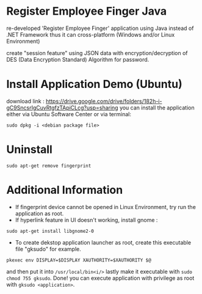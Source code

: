 # Register Employee Finger Java 
re-developed 'Register Employee Finger' application using Java instead of .NET Framework thus it can cross-platform (Windows and/or Linux Environment)

create "session feature" using JSON data with encryption/decryption of DES (Data Encryption Standard) Algorithm for password.


# Install Application Demo (Ubuntu)
download link : https://drive.google.com/drive/folders/182h-i-gC9SncsrIgCuvRtgfzTApiCLcg?usp=sharing
you can install the application either via Ubuntu Software Center or via terminal:
```
sudo dpkg -i <debian package file>
```

# Uninstall
```
sudo apt-get remove fingerprint
```

# Additional Information
- If fingerprint device cannot be opened in Linux Environment, try run the application as root.
- If hyperlink feature in UI doesn't working, install gnome :
```
sudo apt-get install libgnome2-0
```
- To create dekstop application launcher as root, create this executable file "gksudo" for example.
```
pkexec env DISPLAY=$DISPLAY XAUTHORITY=$XAUTHORITY $@
```
and then put it into ```/usr/local/bin<i/>``` lastly make it executable with ``` sudo chmod 755 gksudo ```. Done!
you can execute application with privilege as root with ``` gksudo <application> ```.

